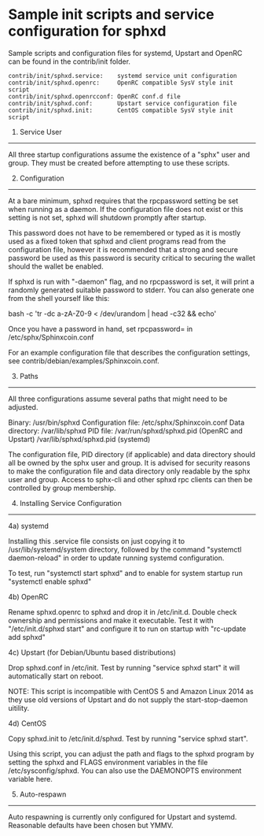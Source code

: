 Sample init scripts and service configuration for sphxd
==========================================================

Sample scripts and configuration files for systemd, Upstart and OpenRC
can be found in the contrib/init folder.

    contrib/init/sphxd.service:    systemd service unit configuration
    contrib/init/sphxd.openrc:     OpenRC compatible SysV style init script
    contrib/init/sphxd.openrcconf: OpenRC conf.d file
    contrib/init/sphxd.conf:       Upstart service configuration file
    contrib/init/sphxd.init:       CentOS compatible SysV style init script

1. Service User
---------------------------------

All three startup configurations assume the existence of a "sphx" user
and group.  They must be created before attempting to use these scripts.

2. Configuration
---------------------------------

At a bare minimum, sphxd requires that the rpcpassword setting be set
when running as a daemon.  If the configuration file does not exist or this
setting is not set, sphxd will shutdown promptly after startup.

This password does not have to be remembered or typed as it is mostly used
as a fixed token that sphxd and client programs read from the configuration
file, however it is recommended that a strong and secure password be used
as this password is security critical to securing the wallet should the
wallet be enabled.

If sphxd is run with "-daemon" flag, and no rpcpassword is set, it will
print a randomly generated suitable password to stderr.  You can also
generate one from the shell yourself like this:

bash -c 'tr -dc a-zA-Z0-9 < /dev/urandom | head -c32 && echo'

Once you have a password in hand, set rpcpassword= in /etc/sphx/Sphinxcoin.conf

For an example configuration file that describes the configuration settings,
see contrib/debian/examples/Sphinxcoin.conf.

3. Paths
---------------------------------

All three configurations assume several paths that might need to be adjusted.

Binary:              /usr/bin/sphxd
Configuration file:  /etc/sphx/Sphinxcoin.conf
Data directory:      /var/lib/sphxd
PID file:            /var/run/sphxd/sphxd.pid (OpenRC and Upstart)
                     /var/lib/sphxd/sphxd.pid (systemd)

The configuration file, PID directory (if applicable) and data directory
should all be owned by the sphx user and group.  It is advised for security
reasons to make the configuration file and data directory only readable by the
sphx user and group.  Access to sphx-cli and other sphxd rpc clients
can then be controlled by group membership.

4. Installing Service Configuration
-----------------------------------

4a) systemd

Installing this .service file consists on just copying it to
/usr/lib/systemd/system directory, followed by the command
"systemctl daemon-reload" in order to update running systemd configuration.

To test, run "systemctl start sphxd" and to enable for system startup run
"systemctl enable sphxd"

4b) OpenRC

Rename sphxd.openrc to sphxd and drop it in /etc/init.d.  Double
check ownership and permissions and make it executable.  Test it with
"/etc/init.d/sphxd start" and configure it to run on startup with
"rc-update add sphxd"

4c) Upstart (for Debian/Ubuntu based distributions)

Drop sphxd.conf in /etc/init.  Test by running "service sphxd start"
it will automatically start on reboot.

NOTE: This script is incompatible with CentOS 5 and Amazon Linux 2014 as they
use old versions of Upstart and do not supply the start-stop-daemon uitility.

4d) CentOS

Copy sphxd.init to /etc/init.d/sphxd. Test by running "service sphxd start".

Using this script, you can adjust the path and flags to the sphxd program by
setting the sphxd and FLAGS environment variables in the file
/etc/sysconfig/sphxd. You can also use the DAEMONOPTS environment variable here.

5. Auto-respawn
-----------------------------------

Auto respawning is currently only configured for Upstart and systemd.
Reasonable defaults have been chosen but YMMV.
